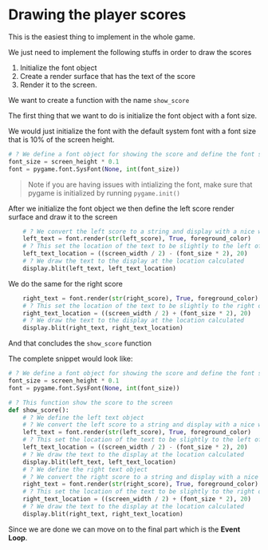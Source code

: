 # Drawing the player scores
This is the easiest thing to implement in the whole game.

We just need to implement the following stuffs in order to draw the scores
1. Initialize the font object
2. Create a render surface that has the text of the score
3. Render it to the screen.

We want to create a function with the name `show_score`

The first thing that we want to do is initialize the font object with a font size.

We would just initialize the font with the default system font with a font size that is 10% of the screen height.

```python
# ? We define a font object for showing the score and define the font size
font_size = screen_height * 0.1
font = pygame.font.SysFont(None, int(font_size))
```

>Note if you are having issues with intializing the font, make sure that pygame is initialized by running `pygame.init()`

After we initialize the font object we then define the left score render surface and draw it to the screen
```python
    # ? We convert the left score to a string and display with a nice white color
    left_text = font.render(str(left_score), True, foreground_color)
    # ? This set the location of the text to be slightly to the left of the center of the screen
    left_text_location = ((screen_width / 2) - (font_size * 2), 20)
    # ? We draw the text to the display at the location calculated
    display.blit(left_text, left_text_location)
```

We do the same for the right score
```python
    right_text = font.render(str(right_score), True, foreground_color)
    # ? This set the location of the text to be slightly to the right of the center of the screen
    right_text_location = ((screen_width / 2) + (font_size * 2), 20)
    # ? We draw the text to the display at the location calculated
    display.blit(right_text, right_text_location)
```

And that concludes the `show_score` function

The complete snippet would look like:
```python
# ? We define a font object for showing the score and define the font size
font_size = screen_height * 0.1
font = pygame.font.SysFont(None, int(font_size))

# ? This function show the score to the screen
def show_score():
    # ? We define the left text object
    # ? We convert the left score to a string and display with a nice white color
    left_text = font.render(str(left_score), True, foreground_color)
    # ? This set the location of the text to be slightly to the left of the center of the screen
    left_text_location = ((screen_width / 2) - (font_size * 2), 20)
    # ? We draw the text to the display at the location calculated
    display.blit(left_text, left_text_location)
    # ? We define the right text object
    # ? We convert the right score to a string and display with a nice white color
    right_text = font.render(str(right_score), True, foreground_color)
    # ? This set the location of the text to be slightly to the right of the center of the screen
    right_text_location = ((screen_width / 2) + (font_size * 2), 20)
    # ? We draw the text to the display at the location calculated
    display.blit(right_text, right_text_location)

```

Since we are done we can move on to the final part which is the **Event Loop**.
